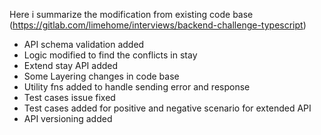 Here i summarize the modification from existing code base (https://gitlab.com/limehome/interviews/backend-challenge-typescript)

- API schema validation added
- Logic modified to find the conflicts in stay
- Extend stay API added
- Some Layering changes in code base
- Utility fns added to handle sending error and response
- Test cases issue fixed
- Test cases added for positive and negative scenario for extended API
- API versioning added
